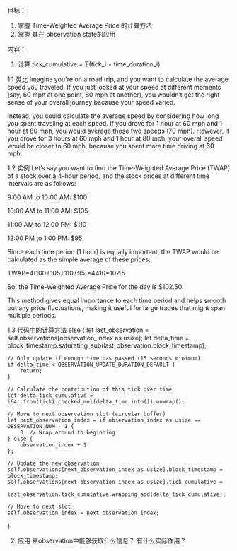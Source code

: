 目标：
1. 掌握 Time-Weighted Average Price 的计算方法
2. 掌握 其在 observation state的应用


内容：
1. 计算
tick_cumulative = Σ(tick_i × time_duration_i)

1.1 类比
Imagine you're on a road trip, and you want to calculate the average speed you traveled. If you just looked at your speed at different moments (say, 60 mph at one point, 80 mph at another), you wouldn’t get the right sense of your overall journey because your speed varied.

Instead, you could calculate the average speed by considering how long you spent traveling at each speed. If you drove for 1 hour at 60 mph and 1 hour at 80 mph, you would average those two speeds (70 mph). However, if you drove for 3 hours at 60 mph and 1 hour at 80 mph, your overall speed would be closer to 60 mph, because you spent more time driving at 60 mph.

1.2 实例
Let’s say you want to find the Time-Weighted Average Price (TWAP) of a stock over a 4-hour period, and the stock prices at different time intervals are as follows:

9:00 AM to 10:00 AM: $100

10:00 AM to 11:00 AM: $105

11:00 AM to 12:00 PM: $110

12:00 PM to 1:00 PM: $95

Since each time period (1 hour) is equally important, the TWAP would be calculated as the simple average of these prices:

TWAP=4(100+105+110+95)​=4410​=102.5

So, the Time-Weighted Average Price for the day is $102.50.

This method gives equal importance to each time period and helps smooth out any price fluctuations, making it useful for large trades that might span multiple periods.


1.3 代码中的计算方法
else {
    let last_observation = self.observations[observation_index as usize];
    let delta_time = block_timestamp.saturating_sub(last_observation.block_timestamp);
    
    // Only update if enough time has passed (15 seconds minimum)
    if delta_time < OBSERVATION_UPDATE_DURATION_DEFAULT {
        return;
    }
    
    // Calculate the contribution of this tick over time
    let delta_tick_cumulative = i64::from(tick).checked_mul(delta_time.into()).unwrap();
    
    // Move to next observation slot (circular buffer)
    let next_observation_index = if observation_index as usize == OBSERVATION_NUM - 1 {
        0  // Wrap around to beginning
    } else {
        observation_index + 1
    };
    
    // Update the new observation
    self.observations[next_observation_index as usize].block_timestamp = block_timestamp;
    self.observations[next_observation_index as usize].tick_cumulative = 
        last_observation.tick_cumulative.wrapping_add(delta_tick_cumulative);
    
    // Move to next slot
    self.observation_index = next_observation_index;
}



2. 应用
从observation中能够获取什么信息？ 有什么实际作用？ 

